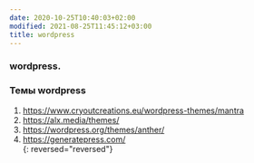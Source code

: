 ```yaml
---
date: 2020-10-25T10:40:03+02:00
modified: 2021-08-25T11:45:12+03:00
title: wordpress
---
```


### wordpress.


### Темы wordpress
1. <https://www.cryoutcreations.eu/wordpress-themes/mantra>
1. <https://alx.media/themes/>
1. <https://wordpress.org/themes/anther/>
1. <https://generatepress.com/>  
{: reversed="reversed"}
